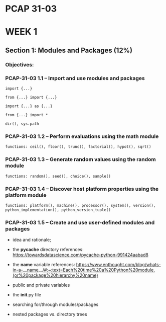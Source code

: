 # PCAP 31-03

# WEEK 1

## Section 1: Modules and Packages (12%)

### Objectives:

### PCAP-31-03 1.1 – Import and use modules and packages

```
import {...}

from {...} import {...}

import {...} as {...}

from {...} import *

```

`dir(), sys.path`

### PCAP-31-03 1.2 – Perform evaluations using the math module

`functions: ceil(), floor(), trunc(), factorial(), hypot(), sqrt()`

### PCAP-31-03 1.3 – Generate random values using the random module

`functions: random(), seed(), choice(), sample()`

### PCAP-31-03 1.4 – Discover host platform properties using the platform module

`functions: platform(), machine(), processor(), system(), version(), python_implementation(), python_version_tuple()`

### PCAP-31-03 1.5 – Create and use user-defined modules and packages

- idea and rationale;
- the **pycache** directory
  references:
  https://towardsdatascience.com/pycache-python-991424aabad8

- the **name** variable
  references:
  https://www.enthought.com/blog/whats-in-a-__name__/#:~:text=Each%20time%20a%20Python%20module,(or%20package%20hierarchy%20name)

- public and private variables

- the **init**.py file
- searching for/through modules/packages
- nested packages vs. directory trees
